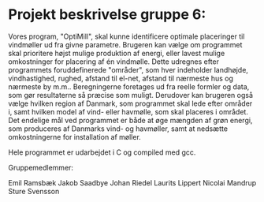 # Projekt beskrivelse gruppe 6:

Vores program, "OptiMill", skal kunne identificere optimale placeringer til vindmøller ud fra givne parametre. Brugeren kan vælge om programmet skal prioritere højst mulige produktion af energi, eller lavest mulige omkostninger for placering af én vindmølle. Dette udregnes efter programmets foruddefinerede "områder", som hver indeholder landhøjde, vindhastighed, rughed, afstand til el-net, afstand til nærmeste hus og nærmeste by m.m.. Beregningerne foretages ud fra reelle formler og data, som gør resultaterne så præcise som muligt. Derudover kan brugeren også vælge hvilken region af Danmark, som programmet skal lede efter områder i, samt hvilken model af vind- eller havmølle, som skal placeres i området.
Det endelige mål ved programmet er både at øge mængden af grøn energi, som produceres af Danmarks vind- og havmøller, samt at nedsætte omkostningerne for installation af møller.

Hele programmet er udarbejdet i C og compiled med gcc.

Gruppemedlemmer:

Emil Ramsbæk
Jakob Saadbye
Johan Riedel
Laurits Lippert
Nicolai Mandrup
Sture Svensson
